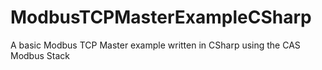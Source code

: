# ModbusTCPMasterExampleCSharp
A basic Modbus TCP Master example written in CSharp using the CAS Modbus Stack
